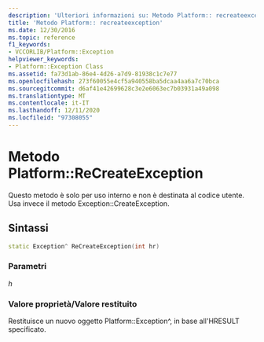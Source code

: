 ```yaml
---
description: 'Ulteriori informazioni su: Metodo Platform:: recreateexception'
title: 'Metodo Platform:: recreateexception'
ms.date: 12/30/2016
ms.topic: reference
f1_keywords:
- VCCORLIB/Platform::Exception
helpviewer_keywords:
- Platform::Exception Class
ms.assetid: fa73d1ab-86e4-4d26-a7d9-81938c1c7e77
ms.openlocfilehash: 273f60055e4cf5a940558ba5dcaa4aa6a7c70bca
ms.sourcegitcommit: d6af41e42699628c3e2e6063ec7b03931a49a098
ms.translationtype: MT
ms.contentlocale: it-IT
ms.lasthandoff: 12/11/2020
ms.locfileid: "97308055"
---
```

# <a name="platformrecreateexception-method"></a>Metodo Platform::ReCreateException

Questo metodo è solo per uso interno e non è destinata al codice utente. Usa invece il metodo Exception::CreateException.

## <a name="syntax"></a>Sintassi

```cpp
static Exception^ ReCreateException(int hr)
```

### <a name="parameters"></a>Parametri

*h*

### <a name="property-valuereturn-value"></a>Valore proprietà/Valore restituito

Restituisce un nuovo oggetto Platform::Exception^, in base all'HRESULT specificato.

